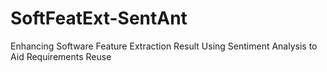 # SoftFeatExt-SentAnt
Enhancing Software Feature Extraction Result Using Sentiment Analysis to Aid Requirements Reuse
